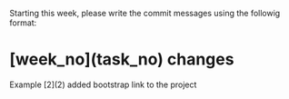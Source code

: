 
Starting this week, please write the commit messages using the followig format:

# \[week_no\]\(task_no\) changes

Example
\[2\]\(2\) added bootstrap link to the project
